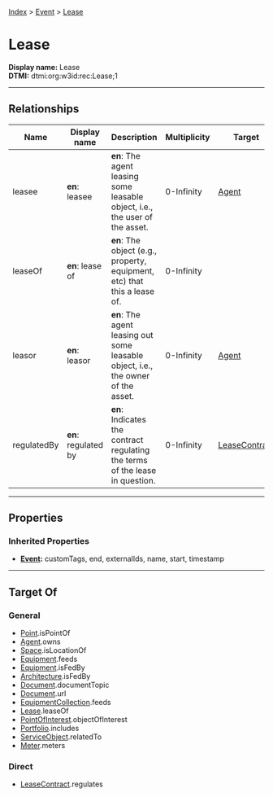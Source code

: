 [Index](../index.md) > [Event](Event.md) > [Lease](#)
# Lease

**Display name:** Lease<br />
**DTMI:** dtmi:org:w3id:rec:Lease;1

---

## Relationships

|Name|Display name|Description|Multiplicity|Target|Properties|Writable|
|-|-|-|-|-|-|-|
|leasee|**en**: leasee|**en**: The agent leasing some leasable object, i.e., the user of the asset.|0-Infinity|[Agent](../Agent/Agent.md)||True|
|leaseOf|**en**: lease of|**en**: The object (e.g., property, equipment, etc) that this a lease of.|0-Infinity|||True|
|leasor|**en**: leasor|**en**: The agent leasing out some leasable object, i.e., the owner of the asset.|0-Infinity|[Agent](../Agent/Agent.md)||True|
|regulatedBy|**en**: regulated by|**en**: Indicates the contract regulating the terms of the lease in question. |0-Infinity|[LeaseContract](../Information/Document/LeaseContract.md)||True|

---

## Properties

### Inherited Properties
* **[Event](Event.md):** customTags, end, externalIds, name, start, timestamp

---

## Target Of
### General
* [Point](../Point/Point.md).isPointOf
* [Agent](../Agent/Agent.md).owns
* [Space](../Space/Space.md).isLocationOf
* [Equipment](../Asset/Equipment/Equipment.md).feeds
* [Equipment](../Asset/Equipment/Equipment.md).isFedBy
* [Architecture](../Space/Architecture/Architecture.md).isFedBy
* [Document](../Information/Document/Document.md).documentTopic
* [Document](../Information/Document/Document.md).url
* [EquipmentCollection](../Collection/Equipment-.md).feeds
* [Lease](#).leaseOf
* [PointOfInterest](../Information/PointOfInterest.md).objectOfInterest
* [Portfolio](../Collection/Portfolio.md).includes
* [ServiceObject](../Information/ServiceObject/ServiceObject.md).relatedTo
* [Meter](../Asset/Equipment/Meter/Meter.md).meters
### Direct
* [LeaseContract](../Information/Document/LeaseContract.md).regulates
